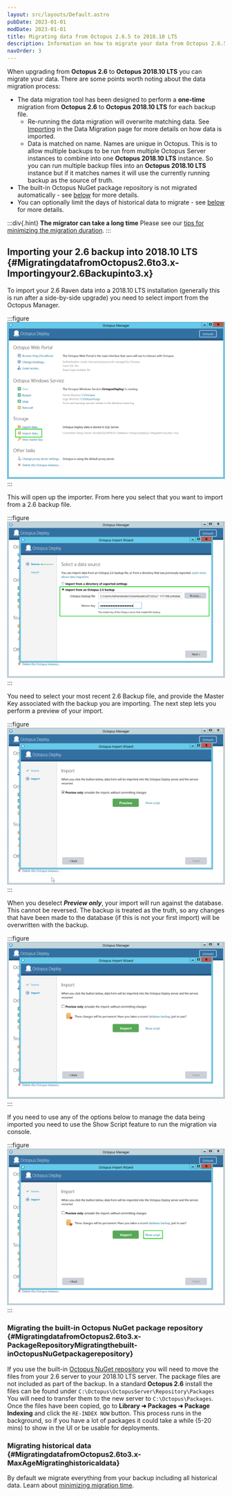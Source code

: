```yaml
---
layout: src/layouts/Default.astro
pubDate: 2023-01-01
modDate: 2023-01-01
title: Migrating data from Octopus 2.6.5 to 2018.10 LTS
description: Information on how to migrate your data from Octopus 2.6.5 to 2018.10 LTS.
navOrder: 3
---
```


When upgrading from **Octopus 2.6** to **Octopus 2018.10 LTS** you can migrate your data. There are some points worth noting about the data migration process:

- The data migration tool has been designed to perform a **one-time** migration from **Octopus 2.6** to **Octopus 2018.10 LTS** for each backup file.
    * Re-running the data migration will overwrite matching data. See [Importing](/docs/administration/data/data-migration) in the Data Migration page for more details on how data is imported.
    * Data is matched on name. Names are unique in Octopus. This is to allow multiple backups to be run from multiple Octopus Server instances to combine into one **Octopus 2018.10 LTS** instance.
    So you can run multiple backup files into an **Octopus 2018.10 LTS** instance but if it matches names it will use the currently running backup as the source of truth.
- The built-in Octopus NuGet package repository is not migrated automatically - see [below](/docs/administration/upgrading/legacy/upgrading-from-octopus-2.6.5-2018.10lts/migrating-data-from-octopus-2.6.5-2018.10lts) for more details.
- You can optionally limit the days of historical data to migrate - see [below](/docs/administration/upgrading/legacy/upgrading-from-octopus-2.6.5-2018.10lts/migrating-data-from-octopus-2.6.5-2018.10lts) for more details.

:::div{.hint}
**The migrator can take a long time**
Please see our [tips for minimizing the migration duration](/docs/administration/upgrading/legacy/upgrading-from-octopus-2.6.5-2018.10lts/minimize-migration-time).
:::

## Importing your 2.6 backup into 2018.10 LTS {#MigratingdatafromOctopus2.6to3.x-Importingyour2.6Backupinto3.x}

To import your 2.6 Raven data into a 2018.10 LTS installation (generally this is run after a side-by-side upgrade) you need to select import from the Octopus Manager.

:::figure
![](/docs/administration/upgrading/legacy/upgrading-from-octopus-2.6.5-2018.10lts/images/3964992.png)
:::

This will open up the importer. From here you select that you want to import from a 2.6 backup file.

:::figure
![](/docs/administration/upgrading/legacy/upgrading-from-octopus-2.6.5-2018.10lts/images/3964993.png)
:::

You need to select your most recent 2.6 Backup file, and provide the Master Key associated with the backup you are importing. The next step lets you perform a preview of your import.

:::figure
![](/docs/administration/upgrading/legacy/upgrading-from-octopus-2.6.5-2018.10lts/images/3964994.png)
:::

When you deselect ***Preview only***, your import will run against the database. This cannot be reversed. The backup is treated as the truth, so any changes that have been made to the database (if this is not your first import) will be overwritten with the backup.

:::figure
![](/docs/administration/upgrading/legacy/upgrading-from-octopus-2.6.5-2018.10lts/images/3964995.png)
:::

If you need to use any of the options below to manage the data being imported you need to use the Show Script feature to run the migration via console.

:::figure
![](/docs/administration/upgrading/legacy/upgrading-from-octopus-2.6.5-2018.10lts/images/3964996.png)
:::

### Migrating the built-in Octopus NuGet package repository {#MigratingdatafromOctopus2.6to3.x-PackageRepositoryMigratingthebuilt-inOctopusNuGetpackagerepository}

If you use the built-in [Octopus NuGet repository](/docs/packaging-applications/package-repositories) you will need to move the files from your 2.6 server to your 2018.10 LTS server. The package files are not included as part of the backup.
In a standard **Octopus 2.6** install the files can be found under `C:\Octopus\OctopusServer\Repository\Packages`
You will need to transfer them to the new server to `C:\Octopus\Packages`. Once the files have been copied, go to **Library ➜ Packages ➜ Package Indexing** and click the `RE-INDEX NOW` button. This process runs in the background, so if you have a lot of packages it could take a while (5-20 mins) to show in the UI or be usable for deployments.

### Migrating historical data {#MigratingdatafromOctopus2.6to3.x-MaxAgeMigratinghistoricaldata}

By default we migrate everything from your backup including all historical data. Learn about [minimizing migration time](/docs/administration/upgrading/legacy/upgrading-from-octopus-2.6.5-2018.10lts/minimize-migration-time).
